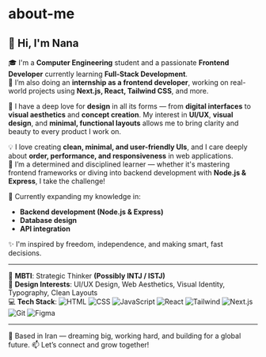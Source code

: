 # about-me

## 👋 Hi, I'm Nana

🎓 I'm a **Computer Engineering** student and a passionate **Frontend Developer** currently learning **Full-Stack Development**.  
💼 I’m also doing an **internship as a frontend developer**, working on real-world projects using **Next.js, React, Tailwind CSS**, and more.

🎨 I have a deep love for **design** in all its forms — from **digital interfaces** to **visual aesthetics** and **concept creation**. My interest in **UI/UX**, **visual design**, and **minimal, functional layouts** allows me to bring clarity and beauty to every product I work on.

💡 I love creating **clean, minimal, and user-friendly UIs**, and I care deeply about **order, performance, and responsiveness** in web applications.  
💪 I’m a determined and disciplined learner — whether it's mastering frontend frameworks or diving into backend development with **Node.js & Express**, I take the challenge!

🌱 Currently expanding my knowledge in:
- **Backend development (Node.js & Express)**
- **Database design**
- **API integration**

✨ I'm inspired by freedom, independence, and making smart, fast decisions.  

---

📌 **MBTI**: Strategic Thinker **(Possibly INTJ / ISTJ)**  
🎯 **Design Interests**: UI/UX Design, Web Aesthetics, Visual Identity, Typography, Clean Layouts  
💻 **Tech Stack**:
![HTML](https://img.shields.io/badge/-HTML5-E34F26?logo=html5&logoColor=white)
![CSS](https://img.shields.io/badge/-CSS3-1572B6?logo=css3)
![JavaScript](https://img.shields.io/badge/-JavaScript-F7DF1E?logo=javascript&logoColor=black)
![React](https://img.shields.io/badge/-React-61DAFB?logo=react&logoColor=black)
![Tailwind](https://img.shields.io/badge/-TailwindCSS-38B2AC?logo=tailwindcss&logoColor=white)
![Next.js](https://img.shields.io/badge/-Next.js-000000?logo=nextdotjs)
![Git](https://img.shields.io/badge/-Git-F05032?logo=git&logoColor=white)
![Figma](https://img.shields.io/badge/-Figma-F24E1E?logo=figma&logoColor=white)

---

📍 Based in Iran — dreaming big, working hard, and building for a global future.
📫 Let’s connect and grow together!
